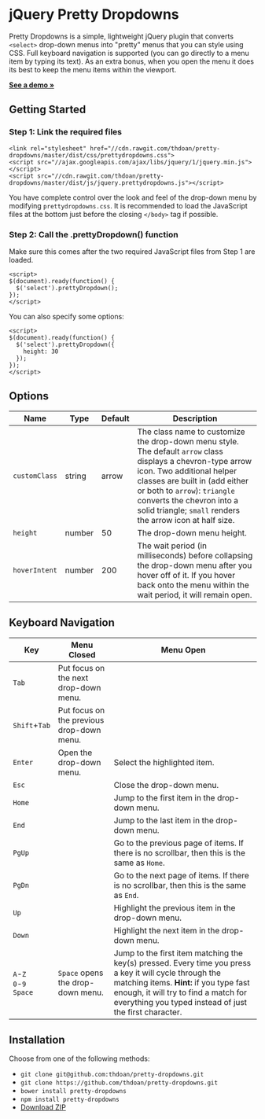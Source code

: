 # jQuery Pretty Dropdowns

Pretty Dropdowns is a simple, lightweight jQuery plugin that converts `<select>` drop-down menus into "pretty" menus that you can style using CSS. Full keyboard navigation is supported (you can go directly to a menu item by typing its text). As an extra bonus, when you open the menu it does its best to keep the menu items within the viewport.

**[See a demo &raquo;](https://thdoan.github.io/pretty-dropdowns/demo.html)**

## Getting Started

### Step 1: Link the required files

```
<link rel="stylesheet" href="//cdn.rawgit.com/thdoan/pretty-dropdowns/master/dist/css/prettydropdowns.css">
<script src="//ajax.googleapis.com/ajax/libs/jquery/1/jquery.min.js"></script>
<script src="//cdn.rawgit.com/thdoan/pretty-dropdowns/master/dist/js/jquery.prettydropdowns.js"></script>
```

You have complete control over the look and feel of the drop-down menu by modifying `prettydropdowns.css`. It is recommended to load the JavaScript files at the bottom just before the closing `</body>` tag if possible.

### Step 2: Call the .prettyDropdown() function

Make sure this comes after the two required JavaScript files from Step 1 are loaded.

```
<script>
$(document).ready(function() {
  $('select').prettyDropdown();
});
</script>
```

You can also specify some options:

```
<script>
$(document).ready(function() {
  $('select').prettyDropdown({
    height: 30
  });
});
</script>
```

## Options

Name          | Type   | Default | Description
------------- | ------ | ------- | -----------
`customClass` | string | arrow   | The class name to customize the drop-down menu style. The default `arrow` class displays a chevron-type arrow icon. Two additional helper classes are built in (add either or both to `arrow`): `triangle` converts the chevron into a solid triangle; `small` renders the arrow icon at half size.
`height`      | number | 50      | The drop-down menu height.
`hoverIntent` | number | 200     | The wait period (in milliseconds) before collapsing the drop-down menu after you hover off of it. If you hover back onto the menu within the wait period, it will remain open.

## Keyboard Navigation

Key     | Menu Closed | Menu Open
------- | ----------- | ---------
`Tab`   | Put focus on the next drop-down menu. |
`Shift`+`Tab` | Put focus on the previous drop-down menu. |
`Enter` | Open the drop-down menu. | Select the highlighted item.
`Esc`   | | Close the drop-down menu.
`Home`  | | Jump to the first item in the drop-down menu.
`End`   | | Jump to the last item in the drop-down menu.
`PgUp`  | | Go to the previous page of items. If there is no scrollbar, then this is the same as `Home`.
`PgDn`  | | Go to the next page of items. If there is no scrollbar, then this is the same as `End`.
`Up`    | | Highlight the previous item in the drop-down menu.
`Down`  | | Highlight the next item in the drop-down menu.
`A`-`Z`<br>`0`-`9`<br>`Space` | `Space` opens the drop-down menu. | Jump to the first item matching the key(s) pressed. Every time you press a key it will cycle through the matching items. **Hint:** if you type fast enough, it will try to find a match for everything you typed instead of just the first character.

## Installation

Choose from one of the following methods:

- `git clone git@github.com:thdoan/pretty-dropdowns.git`
- `git clone https://github.com/thdoan/pretty-dropdowns.git`
- `bower install pretty-dropdowns`
- `npm install pretty-dropdowns`
- [Download ZIP](https://github.com/thdoan/pretty-dropdowns/archive/master.zip)

